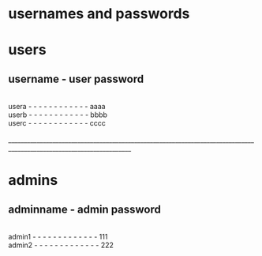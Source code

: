 # usernames and passwords </br>
<h1>users</h1> 
<h2>username  -   user password</h2> </br>
usera - - - - -  - - - - - - - aaaa  </br>
userb - - -  - - - - - - - - - bbbb   </br>
userc - - -  - - - - - - - - - cccc    </br>
</br>
_____________________________________________________________________________________________________________________
<h1>admins</h1>
<h2>adminname - admin password</h2></br>
admin1 - - - - - - - - - - - - -  111   </br>
admin2 - - - - - - - - - - - - -  222   </br>

